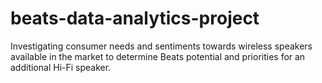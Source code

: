 # beats-data-analytics-project
Investigating consumer needs and sentiments towards wireless speakers available in the market to determine Beats potential and priorities for an additional Hi-Fi speaker. 
